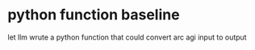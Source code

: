 # python function baseline
let llm wrute a python function that could convert arc agi input to output